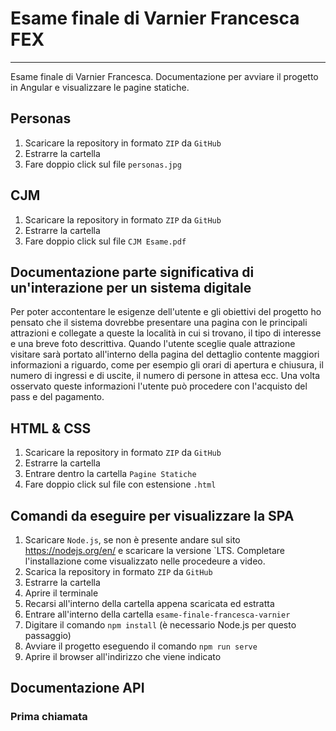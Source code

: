 # Esame finale di Varnier Francesca FEX
----------
Esame finale di Varnier Francesca. Documentazione per avviare il progetto in Angular e visualizzare le pagine statiche. 

## Personas
1) Scaricare la repository in formato `ZIP` da `GitHub`
2) Estrarre la cartella 
3) Fare doppio click sul file `personas.jpg`

## CJM
1) Scaricare la repository in formato `ZIP` da `GitHub`
2) Estrarre la cartella 
3) Fare doppio click sul file `CJM Esame.pdf`

## Documentazione parte significativa di un'interazione per un sistema digitale
Per poter accontentare le esigenze dell'utente e gli obiettivi del progetto ho pensato che il sistema dovrebbe presentare una pagina con le principali attrazioni e collegate a queste la località in cui si trovano, il tipo di interesse e una breve foto descrittiva. 
Quando l'utente sceglie quale attrazione visitare sarà portato all'interno della pagina del dettaglio contente maggiori informazioni a riguardo, come per esempio gli orari di apertura e chiusura, il numero di ingressi e di uscite, il numero di persone in attesa ecc. 
Una volta osservato queste informazioni l'utente può procedere con l'acquisto del pass e del pagamento. 

## HTML & CSS
1) Scaricare la repository in formato `ZIP` da `GitHub`
2) Estrarre la cartella 
4) Entrare dentro la cartella `Pagine Statiche`
5) Fare doppio click sul file con estensione `.html`

## Comandi da eseguire per visualizzare la SPA 
1) Scaricare `Node.js`, se non è presente andare sul sito https://nodejs.org/en/ e scaricare la versione `LTS. Completare l'installazione come visualizzato nelle procedeure a video.
2) Scarica la repository in formato `ZIP` da `GitHub`
3) Estrarre la cartella
4) Aprire il terminale
5) Recarsi all'interno della cartella appena scaricata ed estratta
6) Entrare all'interno della cartella `esame-finale-francesca-varnier`
7) Digitare il comando `npm install` (è necessario Node.js per questo passaggio)
8) Avviare il progetto eseguendo il comando `npm run serve`
9) Aprire il browser all'indirizzo che viene indicato

## Documentazione API

### Prima chiamata 

